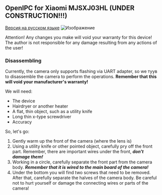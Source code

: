## OpenIPC for Xiaomi MJSXJ03HL (UNDER CONSTRUCTION!!!) 
[Версия на русском языке](https://github.com/OpenIPC/device-mjsxj03hl/edit/master/docs/ru_index.md)
![Изображение](https://user-images.githubusercontent.com/88727968/222164240-66044bf1-16da-4ea2-af38-6fd3d3fb1b92.png)

Attention! Any changes you make will void your warranty for this device! The author is not responsible for any damage resulting from any actions of the user!
### Disassembling

Currently, the camera only supports flashing via UART adapter, so we туув to disassemble the camera to perform the operations. **Remember that this will void your manufacturer's warranty!**

We will need:
- The device
- Hairdryer or another heater
- A flat, thin object, such as a utility knife
- Long thin x-type screwdriver
- Accuracy

So, let's go:
1) Gently warm up the front of the camera (where the lens is)
2) Using a utility knife or other pointed object, carefully pry off the front part. Remember, there are important wires under the front, ***don't damage them!***
3) Working in a circle, carefully separate the front part from the camera body. ***Remember that it is wired to the main board of the camera!***
4) Under the bottom you will find two screws that need to be removed. After that, carefully separate the halves of the camera body. Be careful not to hurt yourself or damage the connecting wires or parts of the camera!
